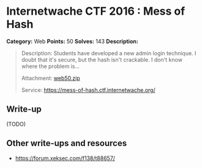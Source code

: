 # Internetwache CTF 2016 : Mess of Hash

**Category:** Web
**Points:** 50
**Solves:** 143
**Description:**

> Description: Students have developed a new admin login technique. I doubt that it's secure, but the hash isn't crackable. I don't know where the problem is...
> 
> 
> Attachment: [web50.zip](./web50.zip)
> 
> 
> Service: <https://mess-of-hash.ctf.internetwache.org/>


## Write-up

(TODO)

## Other write-ups and resources

* <https://forum.xeksec.com/f138/t88657/>
